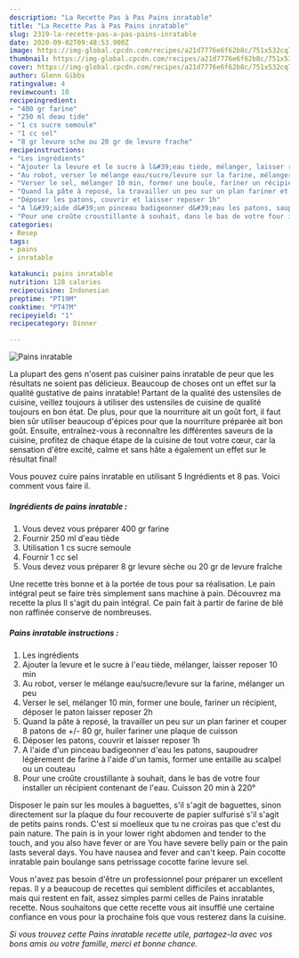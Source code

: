 ```yaml
---
description: "La Recette Pas à Pas Pains inratable"
title: "La Recette Pas à Pas Pains inratable"
slug: 2319-la-recette-pas-a-pas-pains-inratable
date: 2020-09-02T09:48:53.900Z
image: https://img-global.cpcdn.com/recipes/a21d7776e6f62b8c/751x532cq70/pains-inratable-photo-principale-de-la-recette.jpg
thumbnail: https://img-global.cpcdn.com/recipes/a21d7776e6f62b8c/751x532cq70/pains-inratable-photo-principale-de-la-recette.jpg
cover: https://img-global.cpcdn.com/recipes/a21d7776e6f62b8c/751x532cq70/pains-inratable-photo-principale-de-la-recette.jpg
author: Glenn Gibbs
ratingvalue: 4
reviewcount: 10
recipeingredient:
- "400 gr farine"
- "250 ml deau tide"
- "1 cs sucre semoule"
- "1 cc sel"
- "8 gr levure sche ou 20 gr de levure frache"
recipeinstructions:
- "Les ingrédients"
- "Ajouter la levure et le sucre à l&#39;eau tiède, mélanger, laisser reposer 10 min"
- "Au robot, verser le mélange eau/sucre/levure sur la farine, mélanger un peu"
- "Verser le sel, mélanger 10 min, former une boule, fariner un récipient, déposer le paton laisser reposer 2h"
- "Quand la pâte à reposé, la travailler un peu sur un plan fariner et couper 8 patons de +/- 80 gr, huiler fariner une plaque de cuisson"
- "Déposer les patons, couvrir et laisser reposer 1h"
- "A l&#39;aide d&#39;un pinceau badigeonner d&#39;eau les patons, saupoudrer légèrement de farine à l&#39;aide d&#39;un tamis, former une entaille au scalpel ou un couteau"
- "Pour une croûte croustillante à souhait, dans le bas de votre four installer un récipient contenant de l&#39;eau. Cuisson 20 min à 220°"
categories:
- Resep
tags:
- pains
- inratable

katakunci: pains inratable 
nutrition: 128 calories
recipecuisine: Indonesian
preptime: "PT19M"
cooktime: "PT47M"
recipeyield: "1"
recipecategory: Dinner

---
```



![Pains inratable](https://img-global.cpcdn.com/recipes/a21d7776e6f62b8c/751x532cq70/pains-inratable-photo-principale-de-la-recette.jpg)

La plupart des gens n'osent pas cuisiner pains inratable de peur que les résultats ne soient pas délicieux. Beaucoup de choses ont un effet sur la qualité gustative de pains inratable! Partant de la qualité des ustensiles de cuisine, veillez toujours à utiliser des ustensiles de cuisine de qualité toujours en bon état. De plus, pour que la nourriture ait un goût fort, il faut bien sûr utiliser beaucoup d'épices pour que la nourriture préparée ait bon goût. Ensuite, entraînez-vous à reconnaître les différentes saveurs de la cuisine, profitez de chaque étape de la cuisine de tout votre cœur, car la sensation d'être excité, calme et sans hâte a également un effet sur le résultat final!

<!--inarticleads1-->

Vous pouvez cuire pains inratable en utilisant 5 Ingrédients et 8 pas. Voici comment vous faire il.

##### Ingrédients de pains inratable :

1. Vous devez vous préparer 400 gr farine
1. Fournir 250 ml d&#39;eau tiède
1. Utilisation 1 cs sucre semoule
1. Fournir 1 cc sel
1. Vous devez vous préparer 8 gr levure sèche ou 20 gr de levure fraîche


Une recette très bonne et à la portée de tous pour sa réalisation. Le pain intégral peut se faire très simplement sans machine à pain. Découvrez ma recette la plus Il s&#39;agit du pain intégral. Ce pain fait à partir de farine de blé non raffinée conserve de nombreuses. 

<!--inarticleads2-->

##### Pains inratable instructions :

1. Les ingrédients
1. Ajouter la levure et le sucre à l&#39;eau tiède, mélanger, laisser reposer 10 min
1. Au robot, verser le mélange eau/sucre/levure sur la farine, mélanger un peu
1. Verser le sel, mélanger 10 min, former une boule, fariner un récipient, déposer le paton laisser reposer 2h
1. Quand la pâte à reposé, la travailler un peu sur un plan fariner et couper 8 patons de +/- 80 gr, huiler fariner une plaque de cuisson
1. Déposer les patons, couvrir et laisser reposer 1h
1. A l&#39;aide d&#39;un pinceau badigeonner d&#39;eau les patons, saupoudrer légèrement de farine à l&#39;aide d&#39;un tamis, former une entaille au scalpel ou un couteau
1. Pour une croûte croustillante à souhait, dans le bas de votre four installer un récipient contenant de l&#39;eau. Cuisson 20 min à 220°


Disposer le pain sur les moules à baguettes, s&#39;il s&#39;agit de baguettes, sinon directement sur la plaque du four recouverte de papier sulfurisé s&#39;il s&#39;agit de petits pains ronds. C&#39;est si moelleux que tu ne croiras pas que c&#39;est du pain nature. The pain is in your lower right abdomen and tender to the touch, and you also have fever or are You have severe belly pain or the pain lasts several days. You have nausea and fever and can&#39;t keep. Pain cocotte inratable pain boulange sans petrissage cocotte farine levure sel. 

<!--inarticleads1-->

<p>
Vous n'avez pas besoin d'être un professionnel pour préparer un excellent repas. Il y a beaucoup de recettes qui semblent difficiles et accablantes, mais qui restent en fait, assez simples parmi celles de Pains inratable recette. Nous souhaitons que cette recette vous ait insufflé une certaine confiance en vous pour la prochaine fois que vous resterez dans la cuisine.
</p>

<p>
<i>Si vous trouvez cette Pains inratable recette utile, partagez-la avec vos bons amis ou votre famille, merci et bonne chance.</i>
</p>
